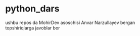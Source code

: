 # python_dars
ushbu repos da MohirDev asoschisi Anvar Narzullayev bergan topshiriqlarga javoblar bor
